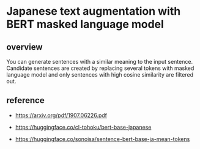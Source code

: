 # Japanese text augmentation with BERT masked language model

## overview
You can generate sentences with a similar meaning to the input sentence.
Candidate sentences are created
by replacing several tokens with masked language model
and only sentences with high cosine similarity are filtered out.


## reference
 - https://arxiv.org/pdf/1907.06226.pdf

 - https://huggingface.co/cl-tohoku/bert-base-japanese

 - https://huggingface.co/sonoisa/sentence-bert-base-ja-mean-tokens

